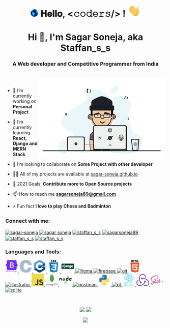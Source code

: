 <h1 align="center">
  <a target="_blank">
    <img src="https://github.com/Sagar-Soneja/Sagar-Soneja/blob/master/Earth.gif" width="24px" style="max-width:100%;">
  </a>
  𝐇𝐞𝐥𝐥𝐨, &lt;𝚌𝚘𝚍𝚎𝚛𝚜/&gt; !
  <a target="_blank">
    <img src="https://raw.githubusercontent.com/ABSphreak/ABSphreak/master/gifs/Hi.gif" width="40px" />
  </a>
</h1>



<h1 align="center">Hi 👋, I'm Sagar Soneja, aka Staffan_s_s</h1>
<h3 align="center">A Web developer and Competitive Programmer from India</h3>

<br/>
<a target="_blank">
  <img align="right" height="250" width="400" alt="GIF" src="https://github.com/Sagar-Soneja/Sagar-Soneja/blob/master/image.gif">
</a>
<br/>

- 🔭 I’m currently working on **Personal Project**

- 🌱 I’m currently learning **React, Django and MERN Stack**

- 👯 I’m looking to collaborate on **Some Project with other developer**

- 👨‍💻 All of my projects are available at [sagar-soneja.github.io](sagar-soneja.github.io)

- 🥅 2021 Goals: **Contribute more to Open Source projects**

- 📫 How to reach me **sagarsoneja89@gmail.com**

- ⚡ Fun fact **I love to play Chess and Badminton**

<h3 align="left">Connect with me:</h3>
<p align="left">
<a href="https://linkedin.com/in/sagar-soneja" target="blank"><img align="center" src="https://cdn.jsdelivr.net/npm/simple-icons@3.0.1/icons/linkedin.svg" alt="sagar-soneja" height="30" width="40" /></a>
<a href="https://fb.com/sagar soneja" target="blank"><img align="center" src="https://cdn.jsdelivr.net/npm/simple-icons@3.0.1/icons/facebook.svg" alt="sagar soneja" height="30" width="40" /></a>
<a href="https://www.codechef.com/users/staffan_s_s" target="blank"><img align="center" src="https://cdn.jsdelivr.net/npm/simple-icons@3.1.0/icons/codechef.svg" alt="staffan_s_s" height="30" width="40" /></a>
<a href="https://www.hackerrank.com/sagarsoneja89" target="blank"><img align="center" src="https://cdn.jsdelivr.net/npm/simple-icons@3.0.1/icons/hackerrank.svg" alt="sagarsoneja89" height="30" width="40" /></a>
<a href="https://codeforces.com/profile/staffan_s_s" target="blank"><img align="center" src="https://cdn.jsdelivr.net/npm/simple-icons@3.0.1/icons/codeforces.svg" alt="staffan_s_s" height="30" width="40" /></a>
<a href="https://www.leetcode.com/staffan_s_s" target="blank"><img align="center" src="https://cdn.jsdelivr.net/npm/simple-icons@3.0.1/icons/leetcode.svg" alt="staffan_s_s" height="30" width="40" /></a>
</p>

<h3 align="left">Languages and Tools:</h3>
<p align="left"> <a href="https://getbootstrap.com" target="_blank"> <img src="https://raw.githubusercontent.com/devicons/devicon/master/icons/bootstrap/bootstrap-plain-wordmark.svg" alt="bootstrap" width="40" height="40"/> </a> <a href="https://www.cprogramming.com/" target="_blank"> <img src="https://raw.githubusercontent.com/devicons/devicon/master/icons/c/c-original.svg" alt="c" width="40" height="40"/> </a> <a href="https://www.w3schools.com/cpp/" target="_blank"> <img src="https://raw.githubusercontent.com/devicons/devicon/master/icons/cplusplus/cplusplus-original.svg" alt="cplusplus" width="40" height="40"/> </a> <a href="https://www.w3schools.com/css/" target="_blank"> <img src="https://raw.githubusercontent.com/devicons/devicon/master/icons/css3/css3-original-wordmark.svg" alt="css3" width="40" height="40"/> </a> <a href="https://www.djangoproject.com/" target="_blank"> <img src="https://raw.githubusercontent.com/devicons/devicon/master/icons/django/django-original.svg" alt="django" width="40" height="40"/> </a> <a href="https://www.figma.com/" target="_blank"> <img src="https://www.vectorlogo.zone/logos/figma/figma-icon.svg" alt="figma" width="40" height="40"/> </a> <a href="https://firebase.google.com/" target="_blank"> <img src="https://www.vectorlogo.zone/logos/firebase/firebase-icon.svg" alt="firebase" width="40" height="40"/> </a> <a href="https://git-scm.com/" target="_blank"> <img src="https://www.vectorlogo.zone/logos/git-scm/git-scm-icon.svg" alt="git" width="40" height="40"/> </a> <a href="https://www.w3.org/html/" target="_blank"> <img src="https://raw.githubusercontent.com/devicons/devicon/master/icons/html5/html5-original-wordmark.svg" alt="html5" width="40" height="40"/> </a> <a href="https://www.adobe.com/in/products/illustrator.html" target="_blank"> <img src="https://www.vectorlogo.zone/logos/adobe_illustrator/adobe_illustrator-icon.svg" alt="illustrator" width="40" height="40"/> </a> <a href="https://developer.mozilla.org/en-US/docs/Web/JavaScript" target="_blank"> <img src="https://raw.githubusercontent.com/devicons/devicon/master/icons/javascript/javascript-original.svg" alt="javascript" width="40" height="40"/> </a> <a href="https://www.mongodb.com/" target="_blank"> <img src="https://raw.githubusercontent.com/devicons/devicon/master/icons/mongodb/mongodb-original-wordmark.svg" alt="mongodb" width="40" height="40"/> </a> <a href="https://nodejs.org" target="_blank"> <img src="https://raw.githubusercontent.com/devicons/devicon/master/icons/nodejs/nodejs-original-wordmark.svg" alt="nodejs" width="40" height="40"/> </a> <a href="https://postman.com" target="_blank"> <img src="https://www.vectorlogo.zone/logos/getpostman/getpostman-icon.svg" alt="postman" width="40" height="40"/> </a> <a href="https://www.python.org" target="_blank"> <img src="https://raw.githubusercontent.com/devicons/devicon/master/icons/python/python-original.svg" alt="python" width="40" height="40"/> </a> <a href="https://www.qt.io/" target="_blank"> <img src="https://upload.wikimedia.org/wikipedia/commons/0/0b/Qt_logo_2016.svg" alt="qt" width="40" height="40"/> </a> <a href="https://reactjs.org/" target="_blank"> <img src="https://raw.githubusercontent.com/devicons/devicon/master/icons/react/react-original-wordmark.svg" alt="react" width="40" height="40"/> </a> <a href="https://redux.js.org" target="_blank"> <img src="https://raw.githubusercontent.com/devicons/devicon/master/icons/redux/redux-original.svg" alt="redux" width="40" height="40"/> </a> <a href="https://sass-lang.com" target="_blank"> <img src="https://raw.githubusercontent.com/devicons/devicon/master/icons/sass/sass-original.svg" alt="sass" width="40" height="40"/> </a> <a href="https://www.sqlite.org/" target="_blank"> <img src="https://www.vectorlogo.zone/logos/sqlite/sqlite-icon.svg" alt="sqlite" width="40" height="40"/> </a> </p>

<br>
<p align = "center">
  <img src = "https://github-readme-stats.vercel.app/api?username=Sagar-Soneja&show_icons=true&theme=radical&line_height=27">
  <img src = "https://github-readme-stats.vercel.app/api/top-langs/?username=Sagar-Soneja&hide=css,java,html&theme=radical">
</p>

<p align = "center">
<img width="50%" src="https://github-readme-streak-stats.herokuapp.com/?user=Sagar-Soneja&show_icons=true&locale=en&layout=compact&theme=radical&line_height=0" />
</p>
